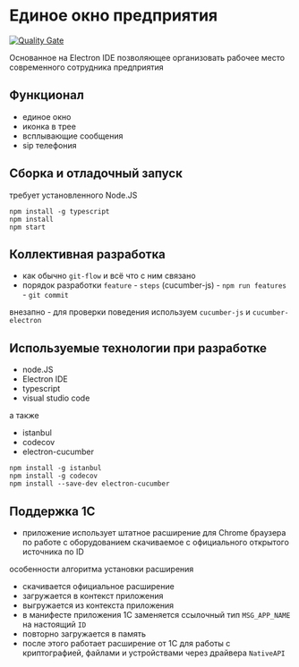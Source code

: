 # Единое окно предприятия

[![Quality Gate](http://sonar.silverbulleters.org/api/badges/gate?key=enterprise-singleapp)](http://sonar.silverbulleters.org/component_measures/?id=enterprise-singleapp)

Основанное на Electron IDE позволяющее организовать рабочее место современного сотрудника предприятия

## Функционал

* единое окно
* иконка в трее
* всплывающие сообщения
* sip телефония

## Сборка и отладочный запуск

требует установленного Node.JS

```
npm install -g typescript
npm install
npm start
```

## Коллективная разработка

* как обычно `git-flow` и всё что с ним связано
* порядок разработки `feature` - `steps` (cucumber-js) - `npm run features` - `git commit`

внезапно - для проверки поведения используем `cucumber-js` и `cucumber-electron`

## Используемые технологии при разработке

* node.JS
* Electron IDE
* typescript
* visual studio code

а также

* istanbul
* codecov
* electron-cucumber

```
npm install -g istanbul
npm install -g codecov
npm install --save-dev electron-cucumber
```

## Поддержка 1С

* приложение использует штатное расширение для Chrome браузера по работе с оборудованием скачиваемое с официального открытого источника по ID

особенности алгоритма установки расширения

* скачивается официальное расширение
* загружается в контекст приложения
* выгружается из контекста приложения
* в манифесте приложения 1С заменяется ссылочный тип `MSG_APP_NAME` на настоящий `ID`
* повторно загружается в память
* после этого работает расширение от 1С для работы с криптографией, файлами и устройствами через драйвера `NativeAPI`

